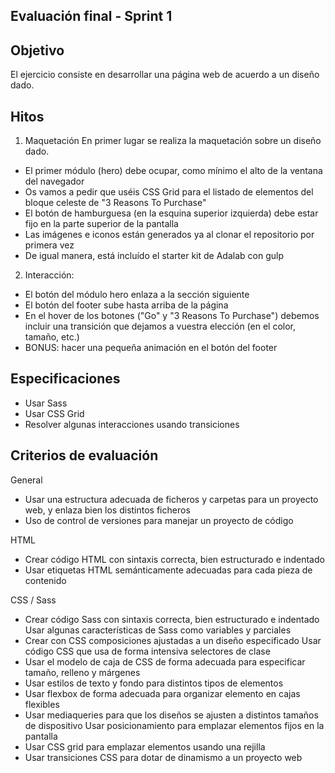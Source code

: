 Evaluación final - Sprint 1
----

Objetivo
------

El ejercicio consiste en desarrollar una página web de acuerdo a un diseño dado. 

Hitos
----------

1. Maquetación
En primer lugar se realiza la maquetación sobre un diseño dado.
      
- El primer módulo (hero) debe ocupar, como mínimo el alto de la ventana del navegador
- Os vamos a pedir que uséis CSS Grid para el listado de elementos del bloque celeste de
"3 Reasons To Purchase"
- El botón de hamburguesa (en la esquina superior izquierda) debe estar fijo en la parte
superior de la pantalla
- Las imágenes e iconos están generados ya al clonar el repositorio por primera vez
- De igual manera, está incluído el starter kit de Adalab con gulp

2. Interacción:

- El botón del módulo hero enlaza a la sección siguiente
- El botón del footer sube hasta arriba de la página
- En el hover de los botones ("Go" y "3 Reasons To Purchase") debemos incluir una
transición que dejamos a vuestra elección (en el color, tamaño, etc.)
- BONUS: hacer una pequeña animación en el botón del footer

Especificaciones
-----
- Usar Sass
- Usar CSS Grid
- Resolver algunas interacciones usando transiciones

Criterios de evaluación
----
General

- Usar una estructura adecuada de ficheros y carpetas para un proyecto web, y enlaza bien los distintos ficheros
- Uso de control de versiones para manejar un proyecto de código

HTML

- Crear código HTML con sintaxis correcta, bien estructurado e indentado
- Usar etiquetas HTML semánticamente adecuadas para cada pieza de contenido

CSS / Sass

- Crear código Sass con sintaxis correcta, bien estructurado e indentado Usar algunas características de Sass como variables y parciales
- Crear con CSS composiciones ajustadas a un diseño especificado Usar código CSS que usa de forma intensiva selectores de clase
- Usar el modelo de caja de CSS de forma adecuada para especificar tamaño, relleno y márgenes
- Usar estilos de texto y fondo para distintos tipos de elementos
- Usar flexbox de forma adecuada para organizar elemento en cajas flexibles
- Usar mediaqueries para que los diseños se ajusten a distintos tamaños de dispositivo Usar posicionamiento para emplazar elementos fijos en la pantalla
- Usar CSS grid para emplazar elementos usando una rejilla
- Usar transiciones CSS para dotar de dinamismo a un proyecto web

